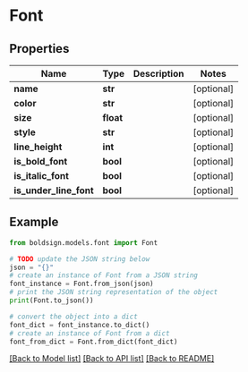 # Font


## Properties

Name | Type | Description | Notes
------------ | ------------- | ------------- | -------------
**name** | **str** |  | [optional] 
**color** | **str** |  | [optional] 
**size** | **float** |  | [optional] 
**style** | **str** |  | [optional] 
**line_height** | **int** |  | [optional] 
**is_bold_font** | **bool** |  | [optional] 
**is_italic_font** | **bool** |  | [optional] 
**is_under_line_font** | **bool** |  | [optional] 

## Example

```python
from boldsign.models.font import Font

# TODO update the JSON string below
json = "{}"
# create an instance of Font from a JSON string
font_instance = Font.from_json(json)
# print the JSON string representation of the object
print(Font.to_json())

# convert the object into a dict
font_dict = font_instance.to_dict()
# create an instance of Font from a dict
font_from_dict = Font.from_dict(font_dict)
```
[[Back to Model list]](../README.md#documentation-for-models) [[Back to API list]](../README.md#documentation-for-api-endpoints) [[Back to README]](../README.md)


